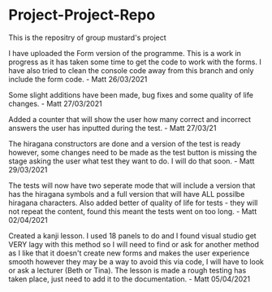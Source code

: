 # Project-Project-Repo
This is the repositry of group mustard's project

I have uploaded the Form version of the programme. This is a work in progress as it has taken some time to get the code to work with the 
forms. I have also tried to clean the console code away from this branch and only include the form code. - Matt 26/03/2021

Some slight additions have been made, bug fixes and some quality of life changes. - Matt 27/03/2021

Added a counter that will show the user how many correct and incorrect answers the user has inputted 
during the test. - Matt 27/03/21

The hiragana constructors are done and a version of the test is ready however, some changes need to be made as the test button is missing the stage asking the user
what test they want to do. I will do that soon. - Matt 29/03/2021


The tests will now have two seperate mode that will include a version that has the hiragana symbols and a full version that will have ALL possilbe hiragana
characters. Also added better of quality of life for tests - they will not repeat the content, found this meant the tests went on too long. - Matt 02/04/2021

Created a kanji lesson. I used 18 panels to do and I found visual studio get VERY lagy with this method so I will need to find or ask for another method as I like that 
it doesn't create new forms and makes the user experience smooth however they may be a way to avoid this via code, I will have to look or ask a lecturer (Beth or Tina).
The lesson is made a rough testing has taken place, just need to add it to the documentation. - Matt 05/04/2021